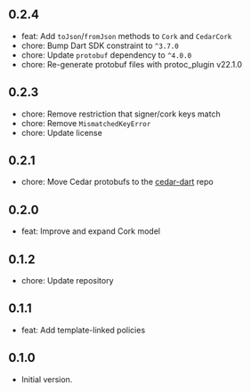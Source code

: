 ## 0.2.4

- feat: Add `toJson`/`fromJson` methods to `Cork` and `CedarCork`
- chore: Bump Dart SDK constraint to `^3.7.0`
- chore: Update `protobuf` dependency to `^4.0.0`
- chore: Re-generate protobuf files with protoc_plugin v22.1.0

## 0.2.3

- chore: Remove restriction that signer/cork keys match
- chore: Remove `MismatchedKeyError`
- chore: Update license

## 0.2.1

- chore: Move Cedar protobufs to the [cedar-dart](https://github.com/celest-dev/cedar-dart) repo

## 0.2.0

- feat: Improve and expand Cork model

## 0.1.2

- chore: Update repository

## 0.1.1

- feat: Add template-linked policies

## 0.1.0

- Initial version.
